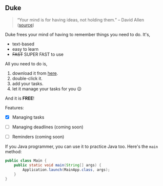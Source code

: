 ## Duke 

> “Your mind is for having ideas, not holding them.” – David Allen ([source](https://dansilvestre.com/productivity-quotes))

Duke frees your mind of having to remember things you need to do. It's,
* text-based
* easy to learn
* ~~FAST~~ SUPER FAST to use

All you need to do is,

1. download it from [here](https://nus-cs2103-ay2223s2.github.io/website/schedule/week4/project.html).
2. double-click it.
3. add your tasks.
4. let it manage your tasks for you 😉

And it is **FREE**!

Features:

- [X] Managing tasks
- [ ] Managing deadlines (coming soon)
- [ ] Reminders (coming soon)



If you Java programmer, you can use it to practice Java too. Here's the ```main``` method:
```java
public class Main {
    public static void main(String[] args) {
        Application.launch(MainApp.class, args);
    }
}
```
